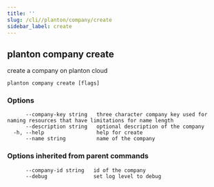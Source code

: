 ```yaml
---
title: ''
slug: /cli//planton/company/create
sidebar_label: create
---
```

## planton company create

create a company on planton cloud

```
planton company create [flags]
```

### Options

```
      --company-key string   three character company key used for naming resources that have limitations for name length
      --description string   optional description of the company
  -h, --help                 help for create
      --name string          name of the company
```

### Options inherited from parent commands

```
      --company-id string   id of the company
      --debug               set log level to debug
```

